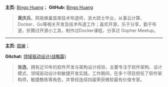 **主页:** [Bingo Huang](http://bingohuang.com/)； **GitHub:** [Bingo Huang](https://github.com/bingohuang)
> **黄庆兵**，网易蜂巢首席技术布道师，浙大硕士毕业，从事云计算、Docker、Go等相关开发及技术布道工作；喜欢开源，乐于分享，勤于布道，折腾过开源小工具，制作过Docker课程，分享过 Gopher Meetup。
---

**主页:** [斑斓](http://zhangyi.xyz/)；

**Gitchat:** [领域驱动设计(战略篇)](https://gitbook.cn/gitchat/column/5b3235082ab5224deb750e02)
> **张逸**，拥有近10年的软件开发与架构设计经验，主要专注于软件架构、设计模式、领域驱动设计和敏捷开发实践。工作期间，在多个项目担任了软件架构师，敏捷教练等角色，并曾经连续四届荣获微软最有价值专家。

